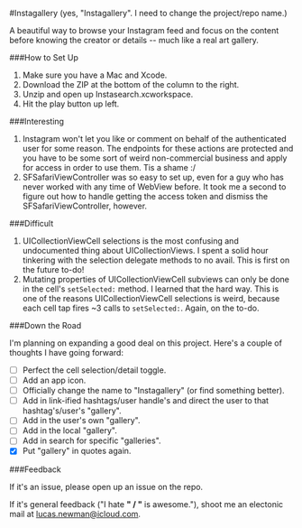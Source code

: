 #Instagallery
(yes, "Instagallery". I need to change the project/repo name.)

A beautiful way to browse your Instagram feed and focus on the content before knowing the creator or details -- much like a real art gallery.

###How to Set Up

1. Make sure you have a Mac and Xcode.
2. Download the ZIP at the bottom of the column to the right.
3. Unzip and open up Instasearch.xcworkspace.
4. Hit the play button up left.

###Interesting

1. Instagram won't let you like or comment on behalf of the authenticated user for some reason. The endpoints for these actions are protected and you have to be some sort of weird non-commercial business and apply for access in order to use them. Tis a shame :/
2. SFSafariViewController was so easy to set up, even for a guy who has never worked with any time of WebView before. It took me a second to figure out how to handle getting the access token and dismiss the SFSafariViewController, however.

###Difficult

1. UICollectionViewCell selections is the most confusing and undocumented thing about UICollectionViews. I spent a solid hour tinkering with the selection delegate methods to no avail. This is first on the future to-do!
2. Mutating properties of UICollectionViewCell subviews can only be done in the cell's `setSelected:` method. I learned that the hard way. This is one of the reasons UICollectionViewCell selections is weird, because each cell tap fires ~3 calls to `setSelected:`. Again, on the to-do.

###Down the Road

I'm planning on expanding a good deal on this project. Here's a couple of thoughts I have going forward:

- [ ] Perfect the cell selection/detail toggle.
- [ ] Add an app icon.
- [ ] Officially change the name to "Instagallery" (or find something better).
- [ ] Add in link-ified hashtags/user handle's and direct the user to that hashtag's/user's "gallery".
- [ ] Add in the user's own "gallery".
- [ ] Add in the local "gallery".
- [ ] Add in search for specific "galleries".
- [x] Put "gallery" in quotes again.

###Feedback

If it's an issue, please open up an issue on the repo.

If it's general feedback ("I hate ____" / "____ is awesome."), shoot me an electonic mail at lucas.newman@icloud.com.
